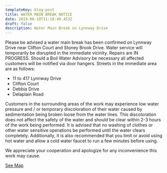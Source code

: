 ```yaml
---
templateKey: blog-post
title: WATER MAIN BREAK NOTICE
date: 2019-06-18T11:18:40.453Z
draft: false
description: Water Main Break on Lynnway Drive
---
```

Please be advised a water main break has been confirmed on Lynnway Drive near Clifton Court and Stoney Brook Drive.  Water service will temporarily be disrupted in the immediate vicinity.  Repairs are IN PROGRESS.  Should a Boil Water Advisory be necessary all affected customers will be notified via door hangers.  Streets in the immediate area are as follows:

* 11 to 417 Lynnway Drive 
* Clifton Court
* Debbia Drive
* Delaplain Road

Customers in the surrounding areas of the work may experience low water pressure and / or temporary discoloration of their water caused by sedimentation being broken loose from the water lines.  This discoloration does not affect the safety of the water and should be clear within 2-3 hours of the work being performed.  It is advised that no washing of clothes or other water sensitive operations be performed until the water clears completely.  Additionally, it is also recommended that you limit or avoid using hot water and allow a cold water faucet to run a few minutes before using.  

We appreciate your cooperation and apologize for any inconvenience this work may cause.

[See Map](https://geosync.cloud/maps/9c6053d0-4304-49e1-a64b-0466c7018bad?layer=Advisory&feature=4)
